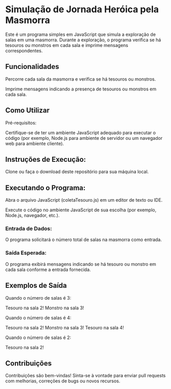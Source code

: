 # Simulação de Jornada Heróica pela Masmorra

Este é um programa simples em JavaScript que simula a exploração de salas em uma masmorra. Durante a exploração, o programa verifica se há tesouros ou monstros em cada sala e imprime mensagens correspondentes.

## Funcionalidades

Percorre cada sala da masmorra e verifica se há tesouros ou monstros.

Imprime mensagens indicando a presença de tesouros ou monstros em cada sala.

## Como Utilizar

Pré-requisitos:

Certifique-se de ter um ambiente JavaScript adequado para executar o código (por exemplo, Node.js para ambiente de servidor ou um navegador web para ambiente cliente).

## Instruções de Execução:

Clone ou faça o download deste repositório para sua máquina local.

## Executando o Programa:

Abra o arquivo JavaScript (coletaTesouro.js) em um editor de texto ou IDE.

Execute o código no ambiente JavaScript de sua escolha (por exemplo, Node.js, navegador, etc.).

### Entrada de Dados:

O programa solicitará o número total de salas na masmorra como entrada.

### Saída Esperada:

O programa exibirá mensagens indicando se há tesouro ou monstro em cada sala conforme a entrada fornecida.

## Exemplos de Saída

Quando o número de salas é 3:

Tesouro na sala 2!
Monstro na sala 3!

Quando o número de salas é 4:

Tesouro na sala 2!
Monstro na sala 3!
Tesouro na sala 4!

Quando o número de salas é 2:

Tesouro na sala 2!

## Contribuições
Contribuições são bem-vindas! Sinta-se à vontade para enviar pull requests com melhorias, correções de bugs ou novos recursos.
